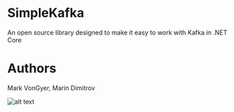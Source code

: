 # SimpleKafka
An open source library designed to make it easy to work with Kafka in .NET Core

# Authors
Mark VonGyer,
Marin Dimitrov

![alt text]([https://github.com/MarkVonGyer/SimpleKafka/Resources/Retry_Behaviour.png?raw=true](https://github.com/MarkVonGyer/SimpleKafka/blob/main/Resources/Retry_Behaviour.png?raw=true))

